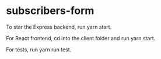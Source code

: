 # subscribers-form

 To star the Express backend, run yarn start.

 For React frontend, cd into the client folder and run yarn start.
 
 For tests, run yarn run test. 
